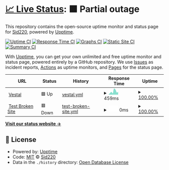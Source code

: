 # [📈 Live Status](https://center.sidprojects.ml/website-status/): <!--live status--> **🟧 Partial outage**

This repository contains the open-source uptime monitor and status page for [Sid220](https://center.sidprojects.ml/website-status/), powered by [Upptime](https://github.com/upptime/upptime).

[![Uptime CI](https://github.com/Sid220/website-status/workflows/Uptime%20CI/badge.svg)](https://github.com/Sid220/website-status/actions?query=workflow%3A%22Uptime+CI%22)
[![Response Time CI](https://github.com/Sid220/website-status/workflows/Response%20Time%20CI/badge.svg)](https://github.com/Sid220/website-status/actions?query=workflow%3A%22Response+Time+CI%22)
[![Graphs CI](https://github.com/Sid220/website-status/workflows/Graphs%20CI/badge.svg)](https://github.com/Sid220/website-status/actions?query=workflow%3A%22Graphs+CI%22)
[![Static Site CI](https://github.com/Sid220/website-status/workflows/Static%20Site%20CI/badge.svg)](https://github.com/Sid220/website-status/actions?query=workflow%3A%22Static+Site+CI%22)
[![Summary CI](https://github.com/Sid220/website-status/workflows/Summary%20CI/badge.svg)](https://github.com/Sid220/website-status/actions?query=workflow%3A%22Summary+CI%22)

With [Upptime](https://upptime.js.org), you can get your own unlimited and free uptime monitor and status page, powered entirely by a GitHub repository. We use [Issues](https://github.com/Sid220/website-status/issues) as incident reports, [Actions](https://github.com/Sid220/website-status/actions) as uptime monitors, and [Pages](https://center.sidprojects.ml/website-status/) for the status page.

<!--start: status pages-->
<!-- This summary is generated by Upptime (https://github.com/upptime/upptime) -->
<!-- Do not edit this manually, your changes will be overwritten -->
<!-- prettier-ignore -->
| URL | Status | History | Response Time | Uptime |
| --- | ------ | ------- | ------------- | ------ |
| <img alt="" src="https://favicons.githubusercontent.com/www.vestal.ml" height="13"> [Vestal](https://www.vestal.ml) | 🟩 Up | [vestal.yml](https://github.com/Sid220/website-status/commits/HEAD/history/vestal.yml) | <details><summary><img alt="Response time graph" src="./graphs/vestal/response-time-week.png" height="20"> 459ms</summary><br><a href="https://center.sidprojects.ml/website-status//history/vestal"><img alt="Response time 459" src="https://img.shields.io/endpoint?url=https%3A%2F%2Fraw.githubusercontent.com%2FSid220%2Fwebsite-status%2FHEAD%2Fapi%2Fvestal%2Fresponse-time.json"></a><br><a href="https://center.sidprojects.ml/website-status//history/vestal"><img alt="24-hour response time 459" src="https://img.shields.io/endpoint?url=https%3A%2F%2Fraw.githubusercontent.com%2FSid220%2Fwebsite-status%2FHEAD%2Fapi%2Fvestal%2Fresponse-time-day.json"></a><br><a href="https://center.sidprojects.ml/website-status//history/vestal"><img alt="7-day response time 459" src="https://img.shields.io/endpoint?url=https%3A%2F%2Fraw.githubusercontent.com%2FSid220%2Fwebsite-status%2FHEAD%2Fapi%2Fvestal%2Fresponse-time-week.json"></a><br><a href="https://center.sidprojects.ml/website-status//history/vestal"><img alt="30-day response time 459" src="https://img.shields.io/endpoint?url=https%3A%2F%2Fraw.githubusercontent.com%2FSid220%2Fwebsite-status%2FHEAD%2Fapi%2Fvestal%2Fresponse-time-month.json"></a><br><a href="https://center.sidprojects.ml/website-status//history/vestal"><img alt="1-year response time 459" src="https://img.shields.io/endpoint?url=https%3A%2F%2Fraw.githubusercontent.com%2FSid220%2Fwebsite-status%2FHEAD%2Fapi%2Fvestal%2Fresponse-time-year.json"></a></details> | <details><summary><a href="https://center.sidprojects.ml/website-status//history/vestal">100.00%</a></summary><a href="https://center.sidprojects.ml/website-status//history/vestal"><img alt="All-time uptime 100.00%" src="https://img.shields.io/endpoint?url=https%3A%2F%2Fraw.githubusercontent.com%2FSid220%2Fwebsite-status%2FHEAD%2Fapi%2Fvestal%2Fuptime.json"></a><br><a href="https://center.sidprojects.ml/website-status//history/vestal"><img alt="24-hour uptime 100.00%" src="https://img.shields.io/endpoint?url=https%3A%2F%2Fraw.githubusercontent.com%2FSid220%2Fwebsite-status%2FHEAD%2Fapi%2Fvestal%2Fuptime-day.json"></a><br><a href="https://center.sidprojects.ml/website-status//history/vestal"><img alt="7-day uptime 100.00%" src="https://img.shields.io/endpoint?url=https%3A%2F%2Fraw.githubusercontent.com%2FSid220%2Fwebsite-status%2FHEAD%2Fapi%2Fvestal%2Fuptime-week.json"></a><br><a href="https://center.sidprojects.ml/website-status//history/vestal"><img alt="30-day uptime 100.00%" src="https://img.shields.io/endpoint?url=https%3A%2F%2Fraw.githubusercontent.com%2FSid220%2Fwebsite-status%2FHEAD%2Fapi%2Fvestal%2Fuptime-month.json"></a><br><a href="https://center.sidprojects.ml/website-status//history/vestal"><img alt="1-year uptime 100.00%" src="https://img.shields.io/endpoint?url=https%3A%2F%2Fraw.githubusercontent.com%2FSid220%2Fwebsite-status%2FHEAD%2Fapi%2Fvestal%2Fuptime-year.json"></a></details>
| <img alt="" src="https://favicons.githubusercontent.com/thissitedoesnotexist.koj.co" height="13"> [Test Broken Site](https://thissitedoesnotexist.koj.co) | 🟥 Down | [test-broken-site.yml](https://github.com/Sid220/website-status/commits/HEAD/history/test-broken-site.yml) | <details><summary><img alt="Response time graph" src="./graphs/test-broken-site/response-time-week.png" height="20"> 0ms</summary><br><a href="https://center.sidprojects.ml/website-status//history/test-broken-site"><img alt="Response time 0" src="https://img.shields.io/endpoint?url=https%3A%2F%2Fraw.githubusercontent.com%2FSid220%2Fwebsite-status%2FHEAD%2Fapi%2Ftest-broken-site%2Fresponse-time.json"></a><br><a href="https://center.sidprojects.ml/website-status//history/test-broken-site"><img alt="24-hour response time 0" src="https://img.shields.io/endpoint?url=https%3A%2F%2Fraw.githubusercontent.com%2FSid220%2Fwebsite-status%2FHEAD%2Fapi%2Ftest-broken-site%2Fresponse-time-day.json"></a><br><a href="https://center.sidprojects.ml/website-status//history/test-broken-site"><img alt="7-day response time 0" src="https://img.shields.io/endpoint?url=https%3A%2F%2Fraw.githubusercontent.com%2FSid220%2Fwebsite-status%2FHEAD%2Fapi%2Ftest-broken-site%2Fresponse-time-week.json"></a><br><a href="https://center.sidprojects.ml/website-status//history/test-broken-site"><img alt="30-day response time 0" src="https://img.shields.io/endpoint?url=https%3A%2F%2Fraw.githubusercontent.com%2FSid220%2Fwebsite-status%2FHEAD%2Fapi%2Ftest-broken-site%2Fresponse-time-month.json"></a><br><a href="https://center.sidprojects.ml/website-status//history/test-broken-site"><img alt="1-year response time 0" src="https://img.shields.io/endpoint?url=https%3A%2F%2Fraw.githubusercontent.com%2FSid220%2Fwebsite-status%2FHEAD%2Fapi%2Ftest-broken-site%2Fresponse-time-year.json"></a></details> | <details><summary><a href="https://center.sidprojects.ml/website-status//history/test-broken-site">100.00%</a></summary><a href="https://center.sidprojects.ml/website-status//history/test-broken-site"><img alt="All-time uptime 100.00%" src="https://img.shields.io/endpoint?url=https%3A%2F%2Fraw.githubusercontent.com%2FSid220%2Fwebsite-status%2FHEAD%2Fapi%2Ftest-broken-site%2Fuptime.json"></a><br><a href="https://center.sidprojects.ml/website-status//history/test-broken-site"><img alt="24-hour uptime 100.00%" src="https://img.shields.io/endpoint?url=https%3A%2F%2Fraw.githubusercontent.com%2FSid220%2Fwebsite-status%2FHEAD%2Fapi%2Ftest-broken-site%2Fuptime-day.json"></a><br><a href="https://center.sidprojects.ml/website-status//history/test-broken-site"><img alt="7-day uptime 100.00%" src="https://img.shields.io/endpoint?url=https%3A%2F%2Fraw.githubusercontent.com%2FSid220%2Fwebsite-status%2FHEAD%2Fapi%2Ftest-broken-site%2Fuptime-week.json"></a><br><a href="https://center.sidprojects.ml/website-status//history/test-broken-site"><img alt="30-day uptime 100.00%" src="https://img.shields.io/endpoint?url=https%3A%2F%2Fraw.githubusercontent.com%2FSid220%2Fwebsite-status%2FHEAD%2Fapi%2Ftest-broken-site%2Fuptime-month.json"></a><br><a href="https://center.sidprojects.ml/website-status//history/test-broken-site"><img alt="1-year uptime 100.00%" src="https://img.shields.io/endpoint?url=https%3A%2F%2Fraw.githubusercontent.com%2FSid220%2Fwebsite-status%2FHEAD%2Fapi%2Ftest-broken-site%2Fuptime-year.json"></a></details>

<!--end: status pages-->

[**Visit our status website →**](https://center.sidprojects.ml/website-status/)

## 📄 License

- Powered by: [Upptime](https://github.com/upptime/upptime)
- Code: [MIT](./LICENSE) © [Sid220](https://center.sidprojects.ml/website-status/)
- Data in the `./history` directory: [Open Database License](https://opendatacommons.org/licenses/odbl/1-0/)

